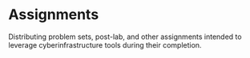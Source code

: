Assignments
===========

Distributing problem sets, post-lab, and other assignments intended to leverage
cyberinfrastructure tools during their completion.


